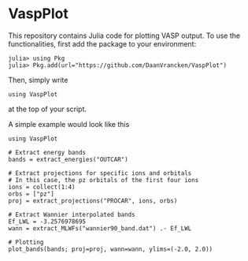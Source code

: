 # VaspPlot
This repository contains Julia code for plotting VASP output. To use the functionalities, first add the package to your environment:
```
julia> using Pkg
julia> Pkg.add(url="https://github.com/DaanVrancken/VaspPlot")
```
Then, simply write 
```
using VaspPlot
```
at the top of your script.

A simple example would look like this
```
using VaspPlot

# Extract energy bands
bands = extract_energies("OUTCAR")

# Extract projections for specific ions and orbitals
# In this case, the pz orbitals of the first four ions
ions = collect(1:4)
orbs = ["pz"]
proj = extract_projections("PROCAR", ions, orbs)

# Extract Wannier interpolated bands
Ef_LWL = -3.2576978695
wann = extract_MLWFs("wannier90_band.dat") .- Ef_LWL

# Plotting
plot_bands(bands; proj=proj, wann=wann, ylims=(-2.0, 2.0))
```
